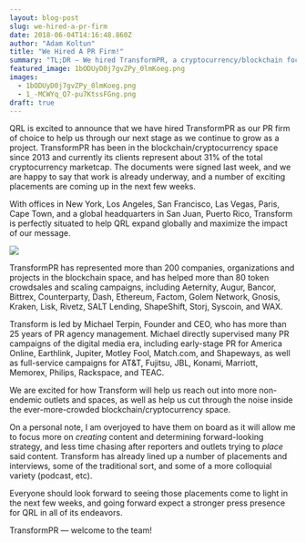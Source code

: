 ```yaml
---
layout: blog-post
slug: we-hired-a-pr-firm
date: 2018-06-04T14:16:48.860Z
author: "Adam Koltun"
title: "We Hired A PR Firm!"
summary: "TL;DR — We hired TransformPR, a cryptocurrency/blockchain focused PR firm that is going to help us meaningfully advance our marketing efforts"
featured_image: 1bODUyD0j7gvZPy_0lmKoeg.png
images:
  - 1bODUyD0j7gvZPy_0lmKoeg.png
  - 1_-MCWYq_Q7-pu7KtssFGng.png
draft: true
---
```


QRL is excited to announce that we have hired TransformPR as our PR firm of choice to help us through our next stage as we continue to grow as a project. TransformPR has been in the blockchain/cryptocurrency space since 2013 and currently its clients represent about 31% of the total cryptocurrency marketcap. The documents were signed last week, and we are happy to say that work is already underway, and a number of exciting placements are coming up in the next few weeks.

With offices in New York, Los Angeles, San Francisco, Las Vegas, Paris, Cape Town, and a global headquarters in San Juan, Puerto Rico, Transform is perfectly situated to help QRL expand globally and maximize the impact of our message.

![](./images/1_-MCWYq_Q7-pu7KtssFGng.png)

TransformPR has represented more than 200 companies, organizations and projects in the blockchain space, and has helped more than 80 token crowdsales and scaling campaigns, including Aeternity, Augur, Bancor, Bittrex, Counterparty, Dash, Ethereum, Factom, Golem Network, Gnosis, Kraken, Lisk, Rivetz, SALT Lending, ShapeShift, Storj, Syscoin, and WAX.

Transform is led by Michael Terpin, Founder and CEO, who has more than 25 years of PR agency management. Michael directly supervised many PR campaigns of the digital media era, including early-stage PR for America Online, Earthlink, Jupiter, Motley Fool, Match.com, and Shapeways, as well as full-service campaigns for AT&T, Fujitsu, JBL, Konami, Marriott, Memorex, Philips, Rackspace, and TEAC.

We are excited for how Transform will help us reach out into more non-endemic outlets and spaces, as well as help us cut through the noise inside the ever-more-crowded blockchain/cryptocurrency space.

On a personal note, I am overjoyed to have them on board as it will allow me to focus more on *creating* content and determining forward-looking strategy, and less time chasing after reporters and outlets trying to *place* said content. Transform has already lined up a number of placements and interviews, some of the traditional sort, and some of a more colloquial variety (podcast, etc).

Everyone should look forward to seeing those placements come to light in the next few weeks, and going forward expect a stronger press presence for QRL in all of its endeavors.

TransformPR — welcome to the team!
